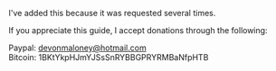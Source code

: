 I've added this because it was requested several times.

If you appreciate this guide, I accept donations through the following:

Paypal: devonmaloney@hotmail.com    
Bitcoin: 1BKtYkpHJmYJSsSnRYBBGPRYRMBaNfpHTB
